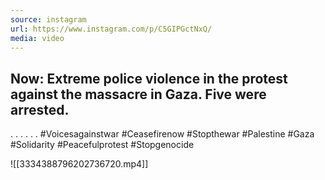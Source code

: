 ```yaml
---
source: instagram
url: https://www.instagram.com/p/C5GIPGctNxQ/
media: video
---
```


## Now: Extreme police violence in the protest against the massacre in Gaza. Five were arrested.

.
.
.
.
.
.
#Voicesagainstwar #Ceasefirenow #Stopthewar #Palestine #Gaza #Solidarity #Peacefulprotest #Stopgenocide

![[3334388796202736720.mp4]]

